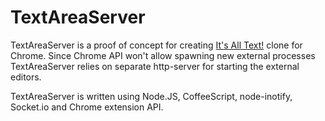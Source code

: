

# TextAreaServer

TextAreaServer is a proof of concept for creating [It's All Text!][] clone for
Chrome. Since Chrome API won't allow spawning new external processes
TextAreaServer relies on separate http-server for starting the external
editors.

TextAreaServer is written using Node.JS, CoffeeScript, node-inotify, Socket.io
and Chrome extension API.


[It's All Text!]: https://addons.mozilla.org/en-US/firefox/addon/its-all-text/
